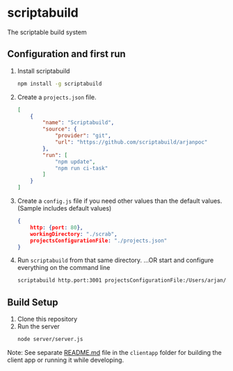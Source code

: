 # scriptabuild

The scriptable build system

## Configuration and first run

1. Install scriptabuild
	``` bash
	npm install -g scriptabuild
	```
2. Create a `projects.json` file.
	``` json
	[
		{
			"name": "Scriptabuild",
			"source": {
				"provider": "git",
				"url": "https://github.com/scriptabuild/arjanpoc"
			},
			"run": [
				"npm update",
				"npm run ci-task"
			]
		}
	]
	```

3. Create a `config.js` file if you need other values than the default values. (Sample includes default values)
	``` json
	{
		http: {port: 80},
		workingDirectory: "./scrab",
		projectsConfigurationFile: "./projects.json"		
	}
	```

4. Run `scriptabuild` from that same directory.
	...OR start and configure everything on the command line
	``` bash
	scriptabuild http.port:3001 projectsConfigurationFile:/Users/arjan/Documents/dev/scriptabuild/projects.json workingDirectory:/Users/arjan/Documents/dev/test/t1/ws1
	```


## Build Setup

1. Clone this repository
2. Run the server
	``` bash
	node server/server.js
	```

Note: See separate [README.md](clientapp/README.md) file in the `clientapp` folder for building the client app or running it while developing.

